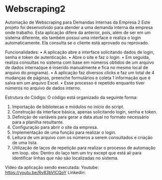 # Webscraping2
Automação de Webscraping para Demandas Internas da Empresa 2
Este projeto foi desenvolvido para atender a uma demanda interna da empresa onde trabalho. Esta aplicação difere da anterior, pois, além de ser em um sistema diferente, ela também possui uma interface e realiza o login automaticamente. Ela consulta se o cliente está aprovado ou reprovado.

Funcionalidades:
•	A aplicação abre a interface solicitando dados de login, senha e token de autenticação.
•	Abre o site e faz o login.
•	Em seguida, realiza consultas no sistema com base em números obtidos de um arquivo de dados interna(que é inserido manualmente e fica no mesmo local de arquivo do programa).
•	A aplicação faz diversos clicks e faz um total de 4 mudanças de páginas, preenche formulários e coleta 1 informação que é salva em um arquivo Excel.
•	Esse processo é repetido enquanto tiver números no arquivo de dados interno.

Estrutura do Código:
O código está organizado da seguinte forma:
1.	Importação de bibliotecas e módulos no início do script.
2.	Construção da interface básica, apenas solicitando login, senha e token.
3.	Definição de variáveis para gerar a data atual no formato necessário para a planilha resultante.
4.	Configuração para abrir o site da empresa.
5.	Implementação de uma função para realizar o login.
6.	Leitura de um arquivo com os números a serem consultados e criação de uma lista.
7.	Utilização de laços de repetição para realizar o processo de automação em loop.
obs: Dentro do laço tem um try except que está ali para identificar linhas que não são localizadas no sistema.

Vídeo da aplicação sendo executada:
Youtube: https://youtu.be/Rv83bVlCQoY
Linkedin: 
